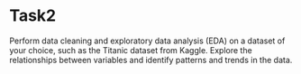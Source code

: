 # Task2

Perform data cleaning and exploratory data analysis (EDA) on a dataset of your choice, such as the Titanic dataset from Kaggle. Explore the relationships between variables and identify patterns and trends in the data.
